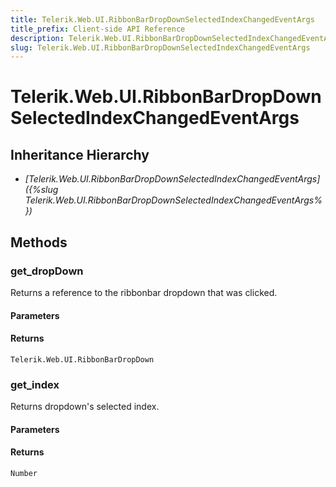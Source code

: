 ```yaml
---
title: Telerik.Web.UI.RibbonBarDropDownSelectedIndexChangedEventArgs
title_prefix: Client-side API Reference
description: Telerik.Web.UI.RibbonBarDropDownSelectedIndexChangedEventArgs
slug: Telerik.Web.UI.RibbonBarDropDownSelectedIndexChangedEventArgs
---
```


# Telerik.Web.UI.RibbonBarDropDownSelectedIndexChangedEventArgs

## Inheritance Hierarchy

* *[Telerik.Web.UI.RibbonBarDropDownSelectedIndexChangedEventArgs]({%slug Telerik.Web.UI.RibbonBarDropDownSelectedIndexChangedEventArgs%})*


## Methods

### get_dropDown

Returns a reference to the ribbonbar dropdown that was clicked.

#### Parameters

#### Returns

`Telerik.Web.UI.RibbonBarDropDown` 

### get_index

Returns dropdown's selected index.

#### Parameters

#### Returns

`Number`

